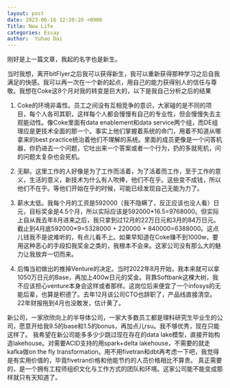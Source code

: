 ```yaml
---
layout: post
date: 2023-06-16 12:20:28 +0900
Title: New Life
categories: Essay
author:  Yuhao Dai
---
```


刚好是上一篇文章，我起的名字也是新生。

当时我想，离开bitFlyer之后我可以获得新生，我可以重新获得那种学习之后自我满足的快感。我可以再一次在一个新的起点，用自己的能力获得别人的信任与尊敬。我想在Coke这8个月对我的转变是巨大的，以下是我自己分析之后的结果

1. Coke的环境非毒性。员工之间没有互相竞争的意识，大家碰的是不同的项目，每个人各司其职，这样每个人都会慢慢有自己的专业性，但会慢慢失去主观能动性。像Coke里面有data enablement和data service两个组，而DE组理应是更技术全面的那一个。事实上他们掌握着系统的命门，用着不知道从哪拿来的best practice统治着他们不理解的系统。里面的成员更像是一个问答机器，你扔进去一个问题，它吐出来一个答案或者一个行为，扔的多就死机，问的问题太复杂也会死机。

2. 无聊。这里工作的人好像是为了工作而活着，为了活着而工作，至于工作的意义，生活的意义，新技术为什么有人吹捧，他们不在乎。这些变不成钱，所以他们不在乎。等他们开始在乎的时候，可能已经发现自己无能为力了。

3. 薪水太低。我每个月的工资是592000（我不隐瞒了，反正应该也没人看）日元，目标奖金是4.5个月，所以实际应该是592000\*16.5=9768000。但实际上自从我去年8月进来之后，我只拿到过12月的22万日元和3月的84万日元。截止到4月底592000\*9=5328000 + 220000 + 840000=6388000。这点儿钱我不是说难听的，有点儿看不上。如果早知道在Coke赚不到1000w，要用这种恶心的手段扣我奖金之类的，我根本不会来。这家公司没有那么大的魅力让我放弃一切而来。

4. 后悔当初做出的推掉Venture的决定。当时2022年8月开始，我本来就可以拿1050万日元的Base，再加上400w日元的奖金。背靠Softbank这棵大树，我不应该担心venture本身会这样或者那样。这岗位后来便宜了一个infosys的无能后辈，也算是积德了。去年12月该公司CTO也辞职了，产品线直接清空。22年财报拖到4月也没敢发，估计黄了。

新公司，一家欣欣向上的半导体公司，一家大多数员工都是理科研究生毕业生的公司，愿意开给我9.5的base和1.5的bonus，再加点儿rsu。我不够优秀，现在只能这样了。
我希望在新公司能多多少少跳过现在存在的data lake模型，直接开始构造lakehouse。对需要ACID支持的用spark+delta lakehouse，不需要的就走kafka做on the fly transformation。用不用fivetran和dbt再考虑一下吧，我觉得是有实用价值的，毕竟fivetran价格和他能节约的人员价格相比不算贵。
真正需要的，是一个拥有工程师组织文化与工作方式的团队和环境。这家公司能不能变成那样就只有天知道了。
